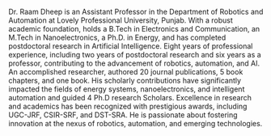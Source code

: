 Dr. Raam Dheep is an Assistant Professor in the Department of Robotics and Automation at Lovely Professional University, Punjab. With a robust academic foundation, holds a B.Tech in Electronics and Communication, an M.Tech in Nanoelectronics, a Ph.D. in Energy, and has completed postdoctoral research in Artificial Intelligence. Eight years of professional experience, including two years of postdoctoral research and six years as a professor, contributing to the advancement of robotics, automation, and AI. An accomplished researcher, authored 20 journal publications, 5 book chapters, and one book. His scholarly contributions have significantly impacted the fields of energy systems, nanoelectronics, and intelligent automation and guided 4 Ph.D research Scholars. Excellence in research and academics has been recognized with prestigious awards, including UGC-JRF, CSIR-SRF, and DST-SRA. He is passionate about fostering innovation at the nexus of robotics, automation, and emerging technologies.
